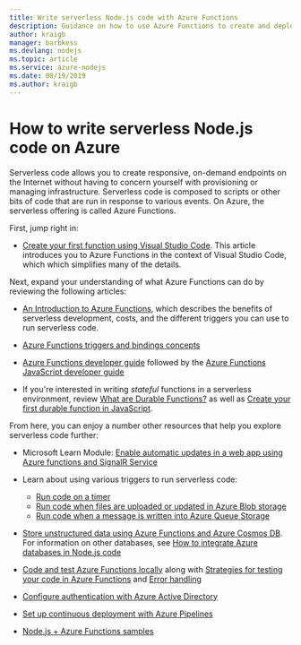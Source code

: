 ```yaml
---
title: Write serverless Node.js code with Azure Functions
description: Guidance on how to use Azure Functions to create and deploy serverless code using Azure Functions.
author: kraigb
manager: barbkess
ms.devlang: nodejs
ms.topic: article
ms.service: azure-nodejs
ms.date: 08/19/2019
ms.author: kraigb
---
```


# How to write serverless Node.js code on Azure

Serverless code allows you to create responsive, on-demand endpoints on the Internet without having to concern yourself with provisioning or managing infrastructure. Serverless code is composed to scripts or other bits of code that are run in response to various events. On Azure, the serverless offering is called Azure Functions.

First, jump right in:

- [Create your first function using Visual Studio Code](/azure/azure-functions/functions-create-first-function-vs-code). This article introduces you to Azure Functions in the context of Visual Studio Code, which which simplifies many of the details.

Next, expand your understanding of what Azure Functions can do by reviewing the following articles:

- [An Introduction to Azure Functions](/azure/azure-functions/functions-overview), which describes the benefits of serverless development, costs, and the different triggers you can use to run serverless code.

- [Azure Functions triggers and bindings concepts](/azure/azure-functions/functions-triggers-bindings)

- [Azure Functions developer guide](/azure/azure-functions/functions-reference) followed by the [Azure Functions JavaScript developer guide](/azure/azure-functions/functions-reference-node)

- If you're interested in writing *stateful* functions in a serverless environment, review [What are Durable Functions?](/azure/azure-functions/durable/durable-functions-overview) as well as [Create your first durable function in JavaScript](/azure/azure-functions/durable/quickstart-js-vscode).

From here, you can enjoy a number other resources that help you explore serverless code further:

- Microsoft Learn Module: [Enable automatic updates in a web app using Azure functions and SignalR Service](https://docs.microsoft.com/learn/modules/automatic-update-of-a-webapp-using-azure-functions-and-signalr/)

- Learn about using various triggers to run serverless code:

  - [Run code on a timer](/azure/azure-functions/functions-create-scheduled-function)
  - [Run code when files are uploaded or updated in Azure Blob storage](/azure/storage/blobs/storage-upload-process-images?tabs=nodejsv10)
  - [Run code when a message is written into Azure Queue Storage](/azure/azure-functions/functions-create-storage-queue-triggered-function)

- [Store unstructured data using Azure Functions and Azure Cosmos DB](/azure/azure-functions/functions-integrate-store-unstructured-data-cosmosdb.md?tabs=javascript). For information on other databases, see [How to integrate Azure databases in Node.js code](node-howto-integrate-databases.md)

- [Code and test Azure Functions locally](/azure/azure-functions/functions-develop-local) along with [Strategies for testing your code in Azure Functions](/azure/azure-functions/functions-test-a-function) and [Error handling](/azure/azure-functions/functions-bindings-error-pages)

- [Configure authentication with Azure Active Directory](/azure/app-service/configure-authentication-provider-aad.md?toc=%2fazure%2fazure-functions%2ftoc.json)

- [Set up continuous deployment with Azure Pipelines](/azure/azure-functions/functions-how-to-azure-devops)

- [Node.js + Azure Functions samples](/samples/browse/?languages=javascript%2Cnodejs&products=azure-functions)
